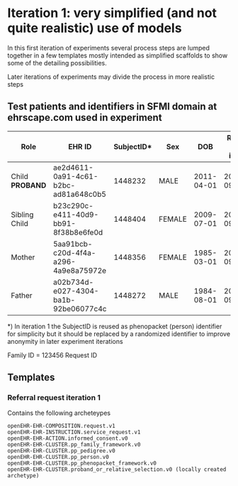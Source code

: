 # Iteration 1: very simplified (and not quite realistic) use of models

In this first iteration of experiments several process steps are lumped together in a few templates
mostly intended as simplified scaffolds to show some of the detailing possibilities. 

Later iterations of experiments may divide the process in more realistic steps

## Test patients and identifiers in SFMI domain at ehrscape.com used in experiment

Role    | EHR ID                               | SubjectID* | Sex  | DOB | Requester order identifier
--------| ------------------------------------ | ---------- | ---- | --- | --------------------------
Child **PROBAND** | ae2d4611-0a91-4c61-b2bc-ad81a648c0b5 |1448232|MALE |2011-04-01 |20210701-095
Sibling Child	|b23c290c-e411-40d9-bb91-8f38b8e6fe0d	|1448404|FEMALE	|2009-07-01 |20210701-095-a
Mother	|5aa91bcb-c20d-4f4a-a296-4a9e8a75972e	|1448356|FEMALE	|1985-03-01 |20210701-095-b
Father	|a02b734d-e027-4304-ba1b-92be06077c4c	|1448272|MALE	|1984-08-01 |20210701-095-c

*) In iteration 1 the SubjectID is reused as phenopacket (person) identifier for simplicity but it should be replaced by a randomized identifier to improve anonymity in later experiment iterations 

Family ID = 123456
Request ID 

## Templates

### Referral request iteration 1
Contains the following archeteypes
```
openEHR-EHR-COMPOSITION.request.v1
openEHR-EHR-INSTRUCTION.service_request.v1
openEHR-EHR-ACTION.informed_consent.v0
openEHR-EHR-CLUSTER.pp_family_framework.v0
openEHR-EHR-CLUSTER.pp_pedigree.v0
openEHR-EHR-CLUSTER.pp_person.v0
openEHR-EHR-CLUSTER.pp_phenopacket_framework.v0
openEHR-EHR-CLUSTER.proband_or_relative_selection.v0 (locally created archetype)
```



